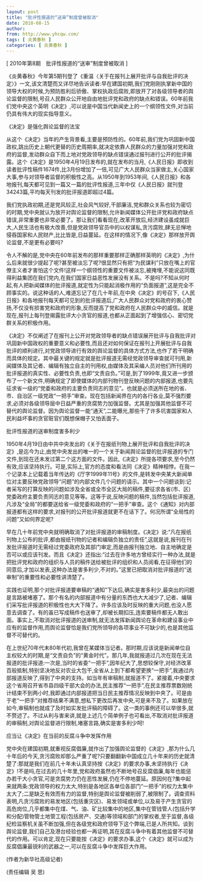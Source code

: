 ```yaml
---
layout: post
title: "批评性报道的“送审”制度曾被取消"
date: 2010-08-15
author: 
from: http://www.yhcqw.com/
tags: [ 炎黄春秋 ]
categories: [ 炎黄春秋 ]
---
```



[ 2010年第8期　批评性报道的“送审”制度曾被取消 ]


《炎黄春秋》今年第5期刊登了《重温〈关于在报刊上展开批评与自我批评的决定〉》一文,该文清楚而又详尽地告诉读者:早在建国初期,我们党刚刚执掌新中国的领导大权的时候,为预防胜利后骄傲、掌权执政后腐败,即放开了对各级领导者的舆论监督的限制,号召人民群众公开地自由地批评党和政府的缺点和错误。60年前我们党中央这个英明《决定》,可以说是中国当代新闻史上的一个纲领性文件,对当前仍具有伟大的现实指导意义。

《决定》是强化舆论监督的法宝


从这个《决定》当年的产生背景看,主要是预防性的。60年前,我们党为巩固新中国政权,跳出历史上朝代更替的历史周期率,就决定依靠人民群众的力量加强对党和政府的监督,发动群众自下而上地对党政领导的缺点错误通过报刊进行公开的批评揭露。这个《决定》是1950年4月19日发布的,就在发布的当月,《人民日报》即收到读者批评性稿件1674件,比3月份增加了一倍,可见广大人民群众当家做主,关心国家大事,参与对领导者监督的积极性之高。从1950年到1953年间,《人民日报》和各地报刊,每天都可见到一篇又一篇的批评性报道,三年中仅《人民日报》就刊登34243篇,平均每天刊发的批评报道即超过4篇。


我们党执政初期,还是党风较正,社会风气较好,干部廉洁,党和群众关系也较为密切的时期,党中央就认为放开对舆论监督的限制,允许新闻媒体公开批评党和政府缺点错误,非常重要也非常必要了。那让我们看看现在,改革开放后,经济建设虽成就巨大,人民生活也有极大改善,但是党政领导官员中的以权谋私,贪污腐败,肆无忌惮地侵吞国家和人民财产,比比皆是,日益蔓延。在这样的情况下,像《决定》那样放开舆论监督,不是更有必要吗?


令人不解的是,党中央在60年前发布的那样重要那样正确那样英明的《决定》,为什么后来就很少提起了呢?甚至被淡忘了呢?很显然只有把“为民谋利”只放在嘴上的官僚主义者才害怕这个文件!这样一个纲领性的重要文件被淡忘,被掩埋,不能说这同既得利益集团在我们党内,在我们国家日益恶性发展没有关系。不是吗?不知从何时起,有人把新闻媒体的批评报道,就定性为只能起消极作用的“负面报道”,这是完全不顾事实的。说这种话的人,难道忘记了在几十年前,在中央《决定》的号召下,《人民日报》和各地报刊每天都可见到的批评报道后,广大人民群众对党和政府的衷心赞扬,不仅没有损害党和政府的形象,反而提高了党和政府在人民群众中的威信。就是现在,报刊上每刊登揭露批评大小贪官的报道,也都从正面起到了增强信心、密切党群关系的积极作用。


《决定》不仅阐述了在报刊上公开对党政领导者的缺点错误展开批评与自我批评对巩固新中国政权的重要意义和必要性,而且还对如何保证在报刊上开展批评与自我批评的顺利进行,对党政领导进行有效的舆论监督的具体方式方法,也作了若干明确而具体的规定。其中最关键的规定就是批评报道无需经党政领导审查就可刊用,新闻媒体及其记者、编辑有独立自主的刊用权,由媒体及其采编人员对他们所刊用的批评报道的真实性、必要性负责,也即“文责自负。”可是,到了1999年,竟又进一步颁布了一个新文件,明确规定了即使媒体的内部刊物刊登反映问题的内部报道,也要先征求省一级的“党委和政府的主要负责同志的意见”。也就是必须送所在地的省、市、自治区一级党政“一把手”审查。现在包括新闻界在内的各行各业,莫不强烈要求,必须对各级领导层中日益严重的贪腐势力加强监督。尤其是加强其他监督不可替代的舆论监督。因为舆论监督一能“通天”,二能曝光,那些干了许多坑害国家和人民利益坏事的贪官赃官们既想保帽子又怕丢面子。

批评性报道的送审制度害多利少


1950年4月19日由中共中央发出的《关于在报纸刊物上展开批评和自我批评的决定》,是迄今为止,由党中央发出的唯一的一个关于新闻舆论监督的批评报道的专门文件,到现在还未发过第二个这方面的文件。因此,《决定》所提各项要求,至今仍然有效,应该坚持执行。可是,实际上,官方的态度和看法同《决定》精神相悖。在我一个记录本上记载着当年传达的《厅字1999年11号》的文件,是转发中央某大新闻单位对主要反映党政领导“问题”的内部文件几个问题的请示。其中一个问题谈到:记者采写的打算反映的问题如涉及全省或全市全区大局的稿件,要征求各省(市、区)党委政府主要负责同志的意见等等。这等于说,反映问题的稿件,当然包括批评报道,凡涉及“全局”的都要送给省一级党委和政府的“一把手”审查。这个《通知》对内部报道都有这样的要求,对报刊的公开批评报道就更不在话下了。何况所谓“全局性的问题”又如何界定呢?


早在几十年前党中央就明确取消了对批评报道的审稿制度。《决定》说:“凡在报纸刊物上公布的批评,都由报纸刊物的记者和编辑负独立的责任”,这就是说,报刊在刊发批评报道时无需经过党委政府及其部门审定,而是由报刊独立地、自主地确定是否可以或应该刊发。而且《决定》还指出:“过去在许多地方曾经实行一种办法,就是把批评党和政府的组织与人员的稿件送给被批评的组织和人员阅看,在征得他们的同意后,才加以发表,这种办法是害多利少,不对的。”这里已把取消对批评报道的“送审制”的重要性和必要性讲清楚了。


实践也证明,那个对批评报道要审稿的“通知”下达后,确实是害多利少,最突出的问题是言路被堵塞了。那个有名的内部报道中有分量的东西也大大减少了,记者、编辑们采写批评报道的积极性也大大下降了。许多应该及时反映的重大问题,也没人愿意去调查了。有的虽已写成稿件也送审了,却被长期扣压,连索要稿件都无人敢出面。事实上,不取消对批评报道的送审制,就无法发挥新闻舆论在革命和建设事业中应有的监督作用,而舆论监督恰是我们党所领导的各项事业不可缺少的,也是其他监督不可替代的。


在上世纪70年代末80年代初,我曾在某媒体当记者。那时期,应该说是新闻单位自主权较大的时期,是“文责自负”的“黄金时代”。那几年,我就报道过几次在现在无法报道的批评报道:一次是,当时的省委“一把手”,因年纪大了,思想较保守,对经济改革百般抵制,特别坚决地反对农业大包干,全省从上到下都希望更换“一把手”,我通过内部报道反映了,得到了中央的支持。如当年有审稿制,就报道不了。紧接着,中央要求这个省用召开省市县四级干部大会的办法,民主推荐“一把手”,在民主推荐票数刚统计结束不到两小时,我即通过内部报道把当日民主推荐情况反映到中央了。可是由于老“一把手”对推荐结果不满意,想私下更改后再发中央,可是来不及了。如果放在如今,审稿制也就成了及时如实发批评稿的障碍了。这一类的事例还可以举很多,就不赘述了。不过从利与害来讲,就是上述几个简单例子也可看出,不取消对批评报道的审稿制,对舆论监督进行限制,堵塞言路,确实是害多利少呵!

应当让《决定》在当前的反腐斗争中发挥作用


党中央在建国初期,就重视反腐倡廉,就作出了加强舆论监督的《决定》,那为什么几十年后的今天,贪污腐败却那么严重了呢?只要翻翻新中国成立几十年来的历史就清楚了:那就是我们在前几十年未认真坚持按《决定》的要求办事,未坚持执行《决定》!不是吗,在过去的几十年里,党和政府虽然也不断地号召反腐倡廉,每年也能惩办若干大小贪官,可是贪腐势力仍在恶性发展,仍在不停地蔓延。原因何在?集中起来就两条:党政领导的权力太大,特别是各地区各单位各部门“一把手”的权力太集中太大了;二是缺乏有效而有力的监督,特别是舆论监督被削弱了,被限制了。调查资料表明,凡贪污腐败的易发地区(包括重灾区)、易发领域或单位,以及易于产生贪官的高危岗位,几乎都集中在煤、气、油、矿比较集中的地区,集中在管钱管人(包括升学和分配)管物管土地管工程(包括房产、交通)等领域和部门的掌权者,至于监督,各级纪检监察机关虽不断加强,但在各级党和政府领导下这个弊端,已是人所共知。谈到舆论监督,我们自己及港台经验也都一再证明,其在反腐斗争中有着其他监督不可替代的作用。可以肯定,现在只要能按《决定》的要求办事,这个《决定》就可以成为反腐倡廉最锐利的武器之一,可以在反腐斗争中发挥巨大作用。

(作者为新华社高级记者)

(责任编辑 吴 思)


